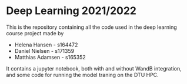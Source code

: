 # Deep Learning 2021/2022 

This is the repository containing all the code used in the deep learning course project made by 
- Helena Hansen - s164472
- Daniel Nielsen - s171359
- Matthias Adamsen - s165352

It contains a jupyter notebook, both with and without WandB integration, and some code for running the model traning on the DTU HPC.
